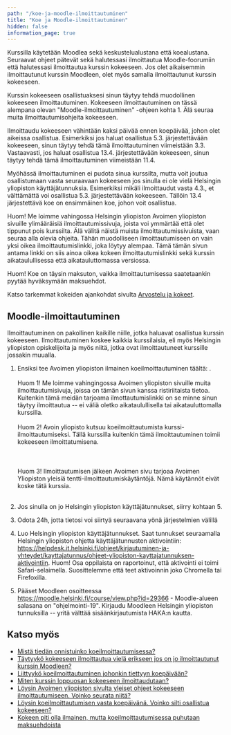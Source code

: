 ```yaml
---
path: "/koe-ja-moodle-ilmoittautuminen"
title: "Koe ja Moodle-ilmoittautuminen"
hidden: false
information_page: true
---
```


Kurssilla käytetään Moodlea sekä keskustelualustana että koealustana. Seuraavat ohjeet pätevät sekä halutessasi ilmoittautua Moodle-foorumiin että halutessasi ilmoittautua kurssin kokeeseen. Jos olet aikaisemmin ilmoittautunut kurssin Moodleen, olet myös samalla ilmoittautunut kurssin kokeeseen.

Kurssin kokeeseen osallistuaksesi sinun täytyy tehdä muodollinen kokeeseen ilmoittautuminen. Kokeeseen ilmoittautuminen on tässä alempana olevan "Moodle-ilmoittautuminen" -ohjeen kohta 1. Älä seuraa muita ilmoittautumisohjeita kokeeseen.

Ilmoittaudu kokeeseen vähintään kaksi päivää ennen koepäivää, johon olet aikeissa osallistua. Esimerkiksi jos haluat osallistua 5.3. järjestettävään kokeeseen, sinun täytyy tehdä tämä ilmoittautuminen viimeistään 3.3. Vastaavasti, jos haluat osallistua 13.4. järjestettävään kokeeseen, sinun täytyy tehdä tämä ilmoittautuminen viimeistään 11.4.

Myöhässä ilmoittautuminen ei pudota sinua kurssilta, mutta voit joutua osallistumaan vasta seuraavaan kokeeseen jos sinulla ei ole vielä Helsingin yliopiston käyttäjätunnuksia. Esimerkiksi mikäli ilmoittaudut vasta 4.3., et välttämättä voi osallistua 5.3. järjestettävään kokeeseen. Tällöin 13.4 järjestettävä koe on ensimmäinen koe, johon voit osallistua.

Huom! Me loimme vahingossa Helsingin yliopiston Avoimen yliopiston sivuille ylimääräisiä ilmoittautumissivuja, joista voi ymmärtää että olet tippunut pois kurssilta. Älä välitä näistä muista ilmoittautumissivuista, vaan seuraa alla olevia ohjeita. Tähän muodolliseen ilmoittautumiseen on vain yksi oikea ilmoittautumislinkki, joka löytyy alempaa. Tämä tämän sivun antama linkki on siis ainoa oikea kokeen ilmoittautumislinkki sekä kurssin aikataulullisessa että aikatauluttomassa versiossa.

Huom! Koe on täysin maksuton, vaikka ilmoittautumisessa saatetaankin pyytää hyväksymään maksuehdot.

Katso tarkemmat kokeiden ajankohdat sivulta [Arvostelu ja kokeet](/arvostelu-ja-kokeet).

## Moodle-ilmoittautuminen

Ilmoittautuminen on pakollinen kaikille niille, jotka haluavat osallistua kurssin kokeeseen. Ilmoittautuminen koskee kaikkia kurssilaisia, eli myös Helsingin yliopiston opiskelijoita ja myös niitä, jotka ovat ilmoittautuneet kurssille jossakin muualla.

1. Ensiksi tee Avoimen yliopiston ilmainen koeilmoittautuminen täältä: <registration-link></registration-link>.
<br><br>Huom 1! Me loimme vahingingossa Avoimen yliopiston sivuille muita ilmoittautumisivuja, joissa on tämän sivun kanssa ristiriitaista tietoa. Kuitenkin tämä meidän tarjoama ilmottautumislinkki on se minne sinun täytyy ilmoittautua -- ei väliä oletko aikataulullisella tai aikatauluttomalla kurssilla.
<br><br>Huom 2! Avoin yliopisto kutsuu koeilmoittautumista kurssi-ilmoittautumiseksi. Tällä kurssilla kuitenkin tämä ilmoittautuminen toimii kokeeseen ilmoittatumisena.<br><br>
<br><br>Huom 3! Ilmoittautumisen jälkeen Avoimen sivu tarjoaa Avoimen Yliopiston yleisiä tentti-ilmoittautumiskäytäntöjä. Nämä käytännöt eivät koske tätä kurssia.<br><br>

2. Jos sinulla on jo Helsingin yliopiston käyttäjätunnukset, siirry kohtaan 5.

3. Odota 24h, jotta tietosi voi siirtyä seuraavana yönä järjestelmien välillä

4. Luo Helsingin yliopiston käyttäjätunnukset. Saat tunnukset seuraamalla Helsingin yliopiston ohjetta käyttäjätunnusten aktivointiin: https://helpdesk.it.helsinki.fi/ohjeet/kirjautuminen-ja-yhteydet/kayttajatunnus/ohjeet-yliopiston-kayttajatunnuksen-aktivointiin. Huom! Osa oppilaista on raportoinut, että aktivointi ei toimi Safari-selaimella. Suosittelemme että teet aktivoinnin joko Chromella tai Firefoxilla.

5. Pääset Moodleen osoitteessa https://moodle.helsinki.fi/course/view.php?id=29366 - Moodle-alueen salasana on "ohjelmointi-19". Kirjaudu Moodleen Helsingin yliopiston tunnuksilla -- yritä välttää sisäänkirjautumista HAKA:n kautta.

## Katso myös

* [Mistä tiedän onnistuinko koeilmoittautumisessa?](/usein-kysytyt-kysymykset#heading-mista-tiedan-onnistuinko-koeilmoittautumisessa)
* [Täytyykö kokeeseen ilmoittautua vielä erikseen jos on jo ilmoittautunut kurssin Moodleen?](/usein-kysytyt-kysymykset#heading-taytyyko-kokeeseen-ilmoittautua-viela-erikseen-jos-on-jo-ilmoittautunut-kurssin-moodleen)
* [Liittyykö koeilmoittautuminen johonkin tiettyyn koepäivään?](/usein-kysytyt-kysymykset#heading-liittyyko-koeilmoittautuminen-johonkin-tiettyyn-koepaivaan)
* [Miten kurssin loppuosan kokeeseen ilmoittaudutaan?](/usein-kysytyt-kysymykset#heading-miten-kurssin-loppuosan-kokeeseen-ilmoittaudutaan)
* [Löysin Avoimen yliopiston sivulta yleiset ohjeet kokeeseen ilmoittautumiseen. Voinko seurata niitä?](/usein-kysytyt-kysymykset#heading-loysin-avoimen-yliopiston-sivulta-yleiset-ohjeet-kokeeseen-ilmoittautumiseen-voinko-seurata-niita)
* [Löysin koeilmoittautumisen vasta koepäivänä. Voinko silti osallistua kokeeseen?](/usein-kysytyt-kysymykset#heading-loysin-koeilmoittautumisen-vasta-koepaivana-voinko-silti-osallistua-kokeeseen)
* [Kokeen piti olla ilmainen, mutta koeilmoittautumisessa puhutaan maksuehdoista](/usein-kysytyt-kysymykset/#heading-kokeen-piti-olla-ilmainen-mutta-koeilmoittautumisessa-puhutaan-maksuehdoista)
